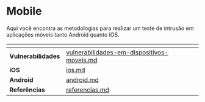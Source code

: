 # Mobile

Aqui você encontra as metodologias para realizar um teste de intrusão em aplicações móveis tanto Android quanto iOS.

<table data-view="cards"><thead><tr><th></th><th data-hidden data-card-target data-type="content-ref"></th></tr></thead><tbody><tr><td><strong>Vulnerabilidades</strong></td><td><a href="../metodologias-de-pentest/mobile/vulnerabilidades-em-dispositivos-moveis.md">vulnerabilidades-em-dispositivos-moveis.md</a></td></tr><tr><td><strong>iOS</strong></td><td><a href="ios.md">ios.md</a></td></tr><tr><td><strong>Android</strong></td><td><a href="android.md">android.md</a></td></tr><tr><td><strong>Referências</strong></td><td><a href="referencias.md">referencias.md</a></td></tr></tbody></table>
